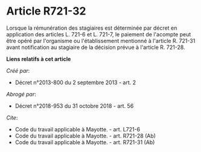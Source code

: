 # Article R721-32

Lorsque la rémunération des stagiaires est déterminée par décret en application des articles L. 721-6 et L. 721-7, le
paiement de l'acompte peut être opéré par l'organisme ou l'établissement mentionné à l'article R. 721-31 avant notification
au stagiaire de la décision prévue à l'article R. 721-28.

**Liens relatifs à cet article**

_Créé par_:

  - Décret n°2013-800 du 2 septembre 2013 - art. 2

_Abrogé par_:

  - Décret n°2018-953 du 31 octobre 2018 - art. 56

_Cite_:

  - Code du travail applicable à Mayotte. - art. L721-6
  - Code du travail applicable à Mayotte. - art. R721-28 (Ab)
  - Code du travail applicable à Mayotte. - art. R721-31 (Ab)
